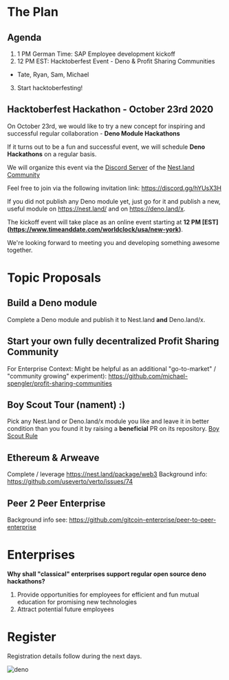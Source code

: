 # The Plan

## Agenda
1. 1 PM German Time: SAP Employee development kickoff
2. 12 PM EST: Hacktoberfest Event - Deno & Profit Sharing Communities
  - Tate, Ryan, Sam, Michael
3. Start hacktoberfesting!

## Hacktoberfest Hackathon - October 23rd 2020
On October 23rd, we would like to try a new concept for inspiring and successful regular collaboration - **Deno Module Hackathons**

If it turns out to be a fun and successful event, we will schedule **Deno Hackathons** on a regular basis.

We will organize this event via the [Discord Server](https://discord.gg/hYUsX3H) of the [Nest.land Community](https://nest.land/)

Feel free to join via the following invitation link: https://discord.gg/hYUsX3H  

If you did not publish any Deno module yet, just go for it and publish a new, useful module on https://nest.land/ and on https://deno.land/x.

The kickoff event will take place as an online event starting at **12 PM [EST] (https://www.timeanddate.com/worldclock/usa/new-york)**.  

We're looking forward to meeting you and developing something awesome together.


# Topic Proposals

## Build a Deno module
Complete a Deno module and publish it to Nest.land **and** Deno.land/x. 

## Start your own fully decentralized Profit Sharing Community
For Enterprise Context: Might be helpful as an additional "go-to-market" / "community growing" experiment): https://github.com/michael-spengler/profit-sharing-communities

## Boy Scout Tour (nament) :)
Pick any Nest.land or Deno.land/x module you like and leave it in better condition than you found it by raising a **beneficial** PR on its repository.
[Boy Scout Rule](https://medium.com/@biratkirat/step-8-the-boy-scout-rule-robert-c-martin-uncle-bob-9ac839778385)

## Ethereum & Arweave
Complete / leverage https://nest.land/package/web3 
Background info: https://github.com/useverto/verto/issues/74 

## Peer 2 Peer Enterprise
Background info see: https://github.com/gitcoin-enterprise/peer-to-peer-enterprise 


# Enterprises
**Why shall "classical" enterprises support regular open source deno hackathons?**
1. Provide opportunities for employees for efficient and fun mutual education for promising new technologies
2. Attract potential future employees 


# Register
Registration details follow during the next days.  

![deno](https://user-images.githubusercontent.com/43786652/93740656-3a2aef00-fbeb-11ea-9980-a3e20fef5745.jpg)

